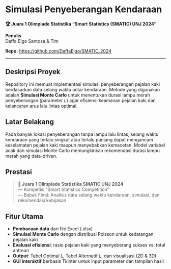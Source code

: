 # Simulasi Penyeberangan Kendaraan  
**🏆 Juara 1 Olimpiade Statistika “Smart Statistics (SMATIC) UNJ 2024”**

**Penulis**  
Daffa Elgo Santosa & Tim  

**Repo:** https://github.com/DaffaElgo/SMATIC_2024

---

## Deskripsi Proyek  
Repository ini memuat implementasi simulasi penyeberangan pejalan kaki berdasarkan data selang waktu antar kendaraan. Metode yang digunakan adalah **Simulasi Monte Carlo** untuk menentukan durasi lampu merah penyeberangan (parameter _L_) agar efisiensi keamanan pejalan kaki dan kelancaran arus lalu lintas optimal.

## Latar Belakang  
Pada banyak lokasi penyeberangan tanpa lampu lalu lintas, selang waktu kendaraan yang terlalu singkat atau terlalu panjang dapat mengancam keselamatan pejalan kaki maupun menyebabkan kemacetan. Model variabel acak dan simulasi Monte Carlo memungkinkan rekomendasi durasi lampu merah yang data-driven.

## Prestasi  
> **🏅 Juara 1 Olimpiade Statistika SMATIC UNJ 2024**  
> — Kompetisi “Smart Statistics Competition”  
> — Babak Final: Analisis data selang waktu kendaraan, simulasi, dan rekomendasi kebijakan  

## Fitur Utama  
- **Pembacaan data** dari file Excel (.xlsx)  
- **Simulasi Monte Carlo** dengan distribusi Poisson untuk kedatangan pejalan kaki  
- **Evaluasi efisiensi**: rasio pejalan kaki yang menyeberang sukses vs. total antrean  
- **Output**: Tabel Optimal _L_, Tabel Alternatif _L_, dan visualisasi (2D & 3D)  
- **GUI interaktif** berbasis Tkinter untuk input parameter dan tampilan hasil  
